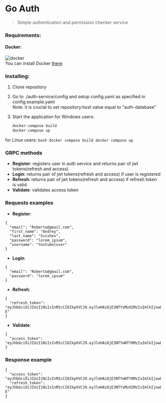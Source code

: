 # Go Auth
> Simple authentication and permission checker service

### Requirements:
#### Docker:
 ![docker](https://badgen.net/static/docker/@latest/purple)<br/>
 You can install Docker <a href="https://docs.docker.com/engine/install/">there</a>

### Installing:
1. Clone repository 
2. Go to ./auth-service/config and setup config.yaml as specified in config.example.yaml <br/>
   Note: it is crucial to set repository:host value equal to "auth-database"<br/>

3. Start the application
  for Windows users:
    ```bash
    docker-compose build
    docker-compose up
    ```
  
  for Linux users:
    ```bash
    docker compose build
    docker compose up
    ```

### GRPC methods
- **Register**: registers user in auth service and returns pair of jwt tokens(refresh and access)
- **Login**: returns pair of jwt tokens(refresh and access) if user is registered
- **Refresh**: returns pair of jwt tokens(refresh and access) if refresh token is valid
- **Validate**: validates access token

### Requests examples
- **Register**:
```
{
  "email": "Roberto@gmail.com",
  "first_name": "Andrey",
  "last_name": "Svishev",
  "password": "lorem_ipsum",
  "username": "Youtubelover"
}
```
- **Login**:
```
{
  "email": "Roberto@gmail.com",
  "password": "lorem_ipsum"
}
```
- **Refresh**:
```
{
  "refresh_token": "eyJhbGciOiJIUzI1NiIsInR5cCI6IkpXVCJ9.eyJleHAiOjE3NTYxMzU2MzIsImlkIjowLCJ1c2VybmFtZSI6IiIsImZpcnN0X25hbWUiOiIiLCJsYXN0X25hbWUiOiIiLCJpc19hZG1pbiI6ZmFsc2V9.DfqoXRbnabTbL8tL6HWej7lW_AciEV8mNriMlLxiM-E"
}
```
- **Validate**:
```
{
  "access_token": "eyJhbGciOiJIUzI1NiIsInR5cCI6IkpXVCJ9.eyJleHAiOjE3NTYwNTY0MzIsImlkIjowLCJ1c2VybmFtZSI6ImV1IiwiZmlyc3RfbmFtZSI6Im1hZ25hIGV1IGN1bHBhIHZlbGl0IiwibGFzdF9uYW1lIjoiZXUgZnVnaWF0IG1pbmltIGFsaXF1YSIsImlzX2FkbWluIjpmYWxzZX0.lZZWH37PaWM2c0_MsamWjiW4qt6PzEkjTYQzQ5BgNWk"
}
```

### Response example
```
{
  "access_token": "eyJhbGciOiJIUzI1NiIsInR5cCI6IkpXVCJ9.eyJleHAiOjE3NTYwNTY0MzIsImlkIjowLCJ1c2VybmFtZSI6ImV1IiwiZmlyc3RfbmFtZSI6Im1hZ25hIGV1IGN1bHBhIHZlbGl0IiwibGFzdF9uYW1lIjoiZXUgZnVnaWF0IG1pbmltIGFsaXF1YSIsImlzX2FkbWluIjpmYWxzZX0.lZZWH37PaWM2c0_MsamWjiW4qt6PzEkjTYQzQ5BgNWk",
  "refresh_token": "eyJhbGciOiJIUzI1NiIsInR5cCI6IkpXVCJ9.eyJleHAiOjE3NTYxMzU2MzIsImlkIjowLCJ1c2VybmFtZSI6IiIsImZpcnN0X25hbWUiOiIiLCJsYXN0X25hbWUiOiIiLCJpc19hZG1pbiI6ZmFsc2V9.DfqoXRbnabTbL8tL6HWej7lW_AciEV8mNriMlLxiM-E"
}
```